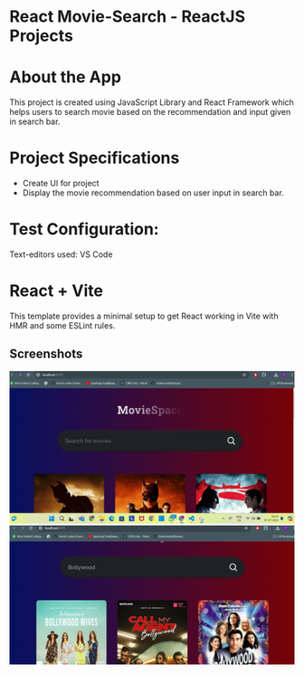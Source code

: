 # React Movie-Search - ReactJS Projects
# About the App
This project is created using JavaScript Library and React Framework which helps users to search movie based on the recommendation and input given in search bar.

# Project Specifications
- Create UI for project
- Display the movie recommendation based on user input in search bar.

# Test Configuration:

Text-editors used: VS Code

# React + Vite

This template provides a minimal setup to get React working in Vite with HMR and some ESLint rules.


  ## Screenshots

![Screenshot (28)](https://github.com/Pujash19/Movie_Hub/blob/main/movie_Search/Movie_Hub-main/movie-search/Screenshot/Screenshot%202024-07-07%20044552.png)
![Screenshot (29)](https://github.com/Pujash19/Movie_Hub/blob/main/movie_Search/Movie_Hub-main/movie-search/Screenshot/Screenshot%202024-07-07%20044617.png)
